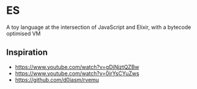 # ES

A toy language at the intersection of JavaScript and Elixir, with a bytecode optimised VM

## Inspiration

- https://www.youtube.com/watch?v=gDjNjztQZBw
- https://www.youtube.com/watch?v=0irYsCYuZws
- https://github.com/d0iasm/rvemu
